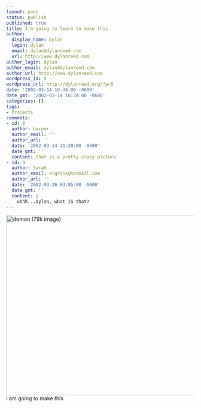 ```yaml
---
layout: post
status: publish
published: true
title: I'm going to learn to make this
author:
  display_name: Dylan
  login: dylan
  email: dylan@dylanreed.com
  url: http://www.dylanreed.com
author_login: dylan
author_email: dylan@dylanreed.com
author_url: http://www.dylanreed.com
wordpress_id: 5
wordpress_url: http://dylanreed.org/?p=5
date: '2002-03-14 10:34:00 -0600'
date_gmt: '2002-03-14 16:34:00 -0600'
categories: []
tags:
- Projects
comments:
- id: 8
  author: harper
  author_email: ''
  author_url: ''
  date: '2002-03-14 11:28:00 -0600'
  date_gmt: ''
  content: that is a pretty crazy picture
- id: 9
  author: Sarah
  author_email: srgrins@hotmail.com
  author_url: ''
  date: '2002-03-26 03:05:00 -0600'
  date_gmt: ''
  content: |
    uhhh...Dylan, what IS that?
---
```

<p><img width="640" height="480" border="0" alt="demon (79k image)" src="http://dylanreed.org/archives/demon.jpg" /> i am going to make this</p>
